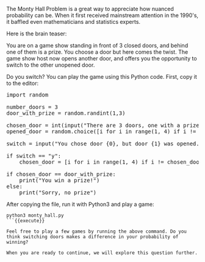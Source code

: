 
The Monty Hall Problem is a great way to appreciate how nuanced probability can be. When it first received mainstream attention in the 1990's, it baffled even mathematicians and statistics experts. 

Here is the brain teaser: 

You are on a game show standing in front of 3 closed doors, and behind one of them is a prize. You choose a door but here comes the twist. The game show host now opens another door, and offers you the opportunity to switch to the other unopened door. 

Do you switch? You can play the game using this Python code. First, copy it to the editor: 

<pre class="file" data-filename="monty_hall.py" data-target="replace">
import random

number_doors = 3
door_with_prize = random.randint(1,3)

chosen_door = int(input("There are 3 doors, one with a prize. Choose a door 1, 2, 3:\n"))
opened_door = random.choice([i for i in range(1, 4) if i != chosen_door])

switch = input("You chose door {0}, but door {1} was opened. Do you want to switch? y/n\n".format(chosen_door, opened_door))

if switch == "y":
    chosen_door = [i for i in range(1, 4) if i != chosen_door and i != opened_door][0]

if chosen_door == door_with_prize:
    print("You win a prize!")
else:
    print("Sorry, no prize")
</pre>

After copying the file, run it with Python3 and play a game: 

```
python3 monty_hall.py
```{{execute}}

Feel free to play a few games by running the above command. Do you think switching doors makes a difference in your probability of winning? 

When you are ready to continue, we will explore this question further. 
